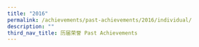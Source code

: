 ```yaml
---
title: "2016"
permalink: /achievements/past-achievements/2016/individual/
description: ""
third_nav_title: 历届荣誉 Past Achievements
---
```


